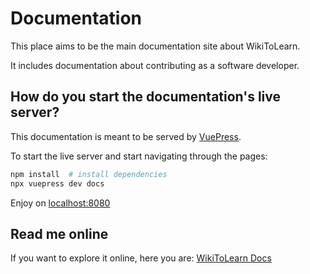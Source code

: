 # Documentation

This place aims to be the main documentation site about WikiToLearn.

It includes documentation about contributing as a software developer.

## How do you start the documentation's live server?

This documentation is meant to be served by [VuePress](vuepress.vuejs.org).

To start the live server and start navigating through the pages:
``` bash
npm install  # install dependencies
npx vuepress dev docs
```
Enjoy on [localhost:8080](http://localhost:8080)

## Read me online
If you want to explore it online, here you are: [WikiToLearn Docs](http://wikitolearn-docs.surge.sh)
